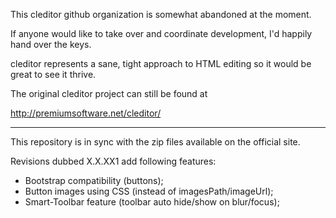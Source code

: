 This cleditor github organization is somewhat abandoned at the moment.

If anyone would like to take over and coordinate development, I'd happily hand over the keys.

cleditor represents a sane, tight approach to HTML editing so it would be great to see it thrive.

The original cleditor project can still be found at

http://premiumsoftware.net/cleditor/

---

This repository is in sync with the zip files available on the official site.

Revisions dubbed X.X.XX1 add following features:

* Bootstrap compatibility (buttons);
* Button images using CSS (instead of imagesPath/imageUrl);
* Smart-Toolbar feature (toolbar auto hide/show on blur/focus);
